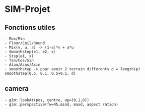 # SIM-Projet
## Fonctions utiles
    - Max/Min
    - Floor/Ceil/Round
    - Mix(v, u, a) -> (1-a)*v + a*u
    - Smoothstep(e1, e2, x)
    - Step(e1, x)
    - Tan/Cos/Sin
    - Atan/Acos/Asin
    - smoothstep -> pour avoir 2 terrain différents d = length(p) smoothstep(0.5, 0.1, 0.5+0.1, d)
## camera
    - glm::lookAt(pos, centre, up=(0,1,0))
    - glm::perspective(fw=45,mind, maxd, aspect ration)